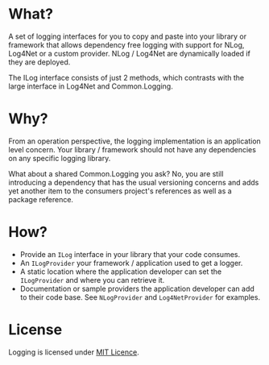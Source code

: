 ﻿What?
====

A set of logging interfaces for you to copy and paste into your library or framework that allows dependency free logging with support for NLog, Log4Net or a custom provider. NLog / Log4Net are dynamically loaded if they are deployed. 

The ILog interface consists of just 2 methods, which contrasts with the large interface in Log4Net and Common.Logging.

Why?
====

From an operation perspective, the logging implementation is an application level concern. Your library / framework should not have any dependencies on any specific logging library. 

What about a shared Common.Logging you ask? No, you are still introducing a dependency that has the usual versioning concerns and adds yet another item to the consumers project's references as well as a package reference.

How?
====

* Provide an `ILog` interface in your library that your code consumes.
* An `ILogProvider` your framework / application used to get a logger.
* A static location where the application developer can set the `ILogProvider` and where you can retrieve it.
* Documentation or sample providers the application developer can add to their code base. See `NLogProvider` and `Log4NetProvider` for examples.

License
====

Logging is licensed under [MIT Licence][1].

[1]: http://www.opensource.org/licenses/MIT